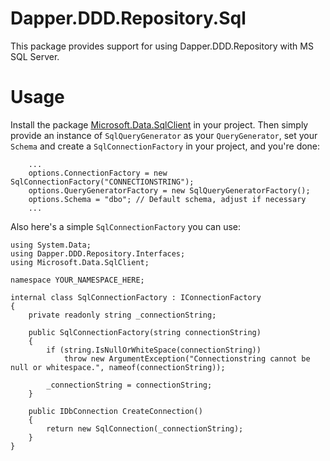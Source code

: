 # Dapper.DDD.Repository.Sql

This package provides support for using Dapper.DDD.Repository with MS SQL Server.

# Usage

Install the package [Microsoft.Data.SqlClient](https://www.nuget.org/packages/Microsoft.Data.SqlClient) in your project.
Then simply provide an instance of `SqlQueryGenerator` as your `QueryGenerator`, set your `Schema` and create a `SqlConnectionFactory` in your project, and you're done:

```
	...
	options.ConnectionFactory = new SqlConnectionFactory("CONNECTIONSTRING");
	options.QueryGeneratorFactory = new SqlQueryGeneratorFactory();
	options.Schema = "dbo"; // Default schema, adjust if necessary
	...
```

Also here's a simple `SqlConnectionFactory` you can use:

```
using System.Data;
using Dapper.DDD.Repository.Interfaces;
using Microsoft.Data.SqlClient;

namespace YOUR_NAMESPACE_HERE;

internal class SqlConnectionFactory : IConnectionFactory
{
	private readonly string _connectionString;

	public SqlConnectionFactory(string connectionString)
	{
		if (string.IsNullOrWhiteSpace(connectionString))
			throw new ArgumentException("Connectionstring cannot be null or whitespace.", nameof(connectionString));

		_connectionString = connectionString;
	}

	public IDbConnection CreateConnection()
	{
		return new SqlConnection(_connectionString);
	}
}
```